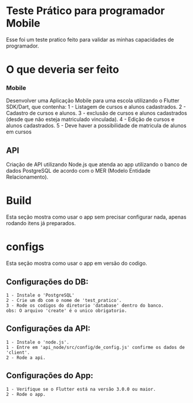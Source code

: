 # Teste Prático para programador Mobile

Esse foi um teste pratico feito para validar as minhas capacidades de programador.

# O que deveria ser feito

### Mobile
Desenvolver uma Aplicação Mobile para uma escola utilizando o Flutter SDK/Dart, que contenha:
    1 - Listagem de cursos e alunos cadastrados.
    2 - Cadastro de cursos e alunos.
    3 - exclusão de cursos e alunos cadastrados (desde que não esteja matriculado vinculada).
    4 - Edição de cursos e alunos cadastrados.
    5 - Deve haver a possibilidade de matricula de alunos em cursos


## API
Criação de API utilizando Node.js que atenda ao app utilizando o banco de dados PostgreSQL de acordo com o MER (Modelo Entidade Relacionamento).


# Build

Esta seção mostra como usar o app sem precisar configurar nada, apenas rodando itens já preparados.

# configs

Esta seção mostra como usar o app em versão do codigo.

## Configurações do DB:
    1 - Instale o 'PostgreSQL'
    2 - Crie um db com o nome de 'test_pratico'.
    3 - Rode os codigos do diretorio 'database' dentro do banco.
    obs: O arquivo 'create' é o unico obrigatorio.

## Configurações da API:
    1 - Instale o 'node.js'.
    1 - Entre em 'api_node/src/config/de_config.js' confirme os dados de 'client'.
    2 - Rode a api.

## Configurações do App:
    1 - Verifique se o Flutter está na versão 3.0.0 ou maior.
    2 - Rode o app.
